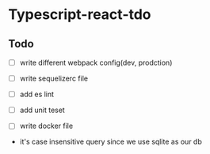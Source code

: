 # Typescript-react-tdo

## Todo
- [ ] write different webpack config(dev, prodction)
- [ ] write sequelizerc file
- [ ] add es lint
- [ ] add unit teset
- [ ] write docker file


- it's case insensitive query since we use sqlite as our db
